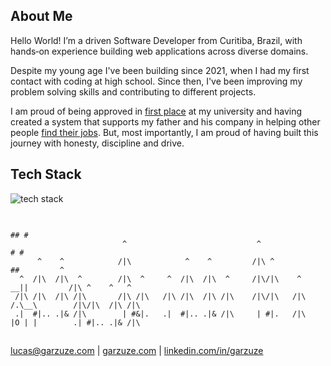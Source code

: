 ## About Me
Hello World! I’m a driven Software Developer from Curitiba, Brazil, with hands‑on experience building web applications across diverse domains.

Despite my young age I've been building since 2021, when I had my first contact with coding at high school. Since then, I've been improving my problem solving skills and contributing to different projects.

I am proud of being approved in [first place](https://servicos.nc.ufpr.br/documentos/ps2025/resultado/2fase/concorrencia/077_00.html) at my university and having created a system that supports my father and his company in helping other people [find their jobs](https://mlrh.com.br). But, most importantly, I am proud of having built this journey with honesty, discipline and drive.
## Tech Stack
![tech stack](https://skillicons.dev/icons?i=ts,js,nodejs,python,php,nestjs,express,react,django,tailwindcss,mysql,postgresql,git,github&perline=7)
## 
```
                                                                                ## #
                         ^                             ^                       # #                      
      ^    ^            /|\            ^    ^         /|\ ^                   ##         ^              
  ^  /|\  /|\  ^        /|\  ^     ^  /|\  /|\  ^     /|\/|\    ^          __||         /|\ ^    ^   ^ 
 /|\ /|\  /|\ /|\       /|\ /|\   /|\ /|\  /|\ /|\    /|\/|\   /|\        /.\__\        /|\/|\  /|\ /|\
 .|  #|.. .|& /|\        | #&|.   .|  #|.. .|& /|\     | #|.   /|\        |O | |        .| #|.. .|& /|\
```
## 

[lucas@garzuze.com](mailto:lucas@garzuze.com) | [garzuze.com](https://garzuze.com) | [linkedin.com/in/garzuze](https://linkedin.com/in/garzuze)
